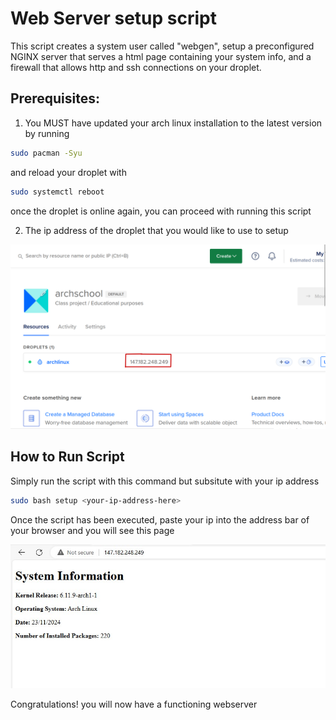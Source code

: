 # Web Server setup script
This script creates a system user called "webgen", setup a preconfigured NGINX server that serves a html page containing your system info, and a firewall that allows http and ssh connections on your droplet.



## Prerequisites:
1. You MUST have updated your arch linux installation to the latest version by running
```bash
sudo pacman -Syu
```
and reload your droplet with
```bash
sudo systemctl reboot
```
once the droplet is online again, you can proceed with running this script

2. The ip address of the droplet that you would like to use to setup

![dropletip](./images/dropip.png)

## How to Run Script

Simply run the script with this command but subsitute with your ip address

```bash
sudo bash setup <your-ip-address-here>
```

Once the script has been executed, paste your ip into the address bar of your browser and you will see this page

![livepage](./images/livesite.jpg)



Congratulations! you will now have a functioning webserver